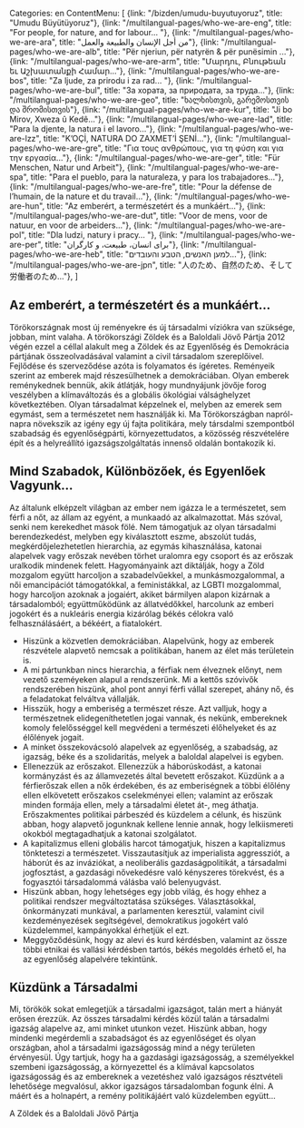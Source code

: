 Categories: en
ContentMenu: [
  {link: "/bizden/umudu-buyutuyoruz", title: "Umudu Büyütüyoruz"},
  {link: "/multilangual-pages/who-we-are-eng", title: "For people, for nature, and for labour… "},
  {link: "/multilangual-pages/who-we-are-ara", title: "من أجل الإنسان والطبيعة والعمل"},
  {link: "/multilangual-pages/who-we-are-alb", title: "Për njeriun, për natyrën & për punësimin ..."},
  {link: "/multilangual-pages/who-we-are-arm", title: "Մարդու, Բնութեան եւ Աշխատանքի Համար…"},
  {link: "/multilangual-pages/who-we-are-bos", title: "Za ljude, za prirodu i za rad... "},
  {link: "/multilangual-pages/who-we-are-bul", title: "За хората, за природата, за труда…"},
  {link: "/multilangual-pages/who-we-are-geo", title: "ხალხისთვის, გარემოსთვის და შრომისთვის"},
  {link: "/multilangual-pages/who-we-are-kur", title: "Ji bo Mirov, Xweza û Kedê…"},
  {link: "/multilangual-pages/who-we-are-lad", title: "Para la djente, la natura i el lavoro..."},
  {link: "/multilangual-pages/who-we-are-lzz", title: "K’OÇİ, NATURA DO ZAXMET’İ ŞENİ…"},
  {link: "/multilangual-pages/who-we-are-gre", title: "Για τους ανθρώπους, για τη φύση και για την εργασία…"},
  {link: "/multilangual-pages/who-we-are-ger", title: "Für Menschen, Natur und Arbeit"},
  {link: "/multilangual-pages/who-we-are-spa", title: "Para el pueblo, para la naturaleza, y para los trabajadores…"},
  {link: "/multilangual-pages/who-we-are-fre", title: "Pour la défense de l’humain, de la nature et du travail..."},
  {link: "/multilangual-pages/who-we-are-hun", title: "Az emberért, a természetért és a munkáért…"},
  {link: "/multilangual-pages/who-we-are-dut", title: "Voor de mens, voor de natuur, en voor de arbeiders..."},
  {link: "/multilangual-pages/who-we-are-pol", title: "Dla ludzi, natury i pracy… "},
  {link: "/multilangual-pages/who-we-are-per", title: "برای انسان، طبیعت، و کارگران"},
  {link: "/multilangual-pages/who-we-are-heb", title: "למען האנשים, הטבע והעובדים..."},
  {link: "/multilangual-pages/who-we-are-jpn", title: "人のため、自然のため、そして労働者のため…"},
  ]


##	Az emberért, a természetért és a munkáért…
 
Törökországnak most új reményekre és új társadalmi víziókra van szüksége, jobban, mint valaha.
A törökországi Zöldek és a Baloldali Jövő Pártja 2012 végén ezzel a céllal alakult meg a Zöldek és az Egyenlőség és Demokrácia pártjának összeolvadásával valamint a civil társadalom szereplőivel. Fejlődése és szerveződése azóta is folyamatos és ígéretes.
Reményeik szerint az emberek majd részesülhetnek a demokráciában. 
Olyan emberek reménykednek bennük, akik átlátják, hogy mundnyájunk jövője forog veszélyben a klímaváltozás és a globális ökológiai válsághelyzet következtében.
Olyan társadalmat képzelnek el, melyben az emerek sem egymást, sem a természetet nem használják ki. 
Ma Törökországban napról-napra növekszik az igény egy új fajta politikára, mely társdalmi szempontból szabadság és egyenlőségpárti, környezettudatos, a közösség részvételére épít és a helyreállító igazságszolgáltatás innenső oldalán bontakozik ki. 

## Mind Szabadok, Különbözőek, és Egyenlőek Vagyunk…

Az általunk elképzelt világban az ember nem igázza le a természetet, sem  férfi a nőt, az állam az egyént, a munkaadó az alkalmazottat. Más szóval, senki nem kerekedhet mások fölé. Nem támogatjuk az olyan társadalmi berendezkedést, melyben egy kiválasztott eszme, abszolút tudás, megkérdőjelezhetetlen hierarchia, az egymás kihasználása, katonai alapelvek vagy erőszak nevében törhet uralomra egy csoport és az erőszak uralkodik mindenek felett.
Hagyományaink azt diktálják, hogy a Zöld mozgalom együtt harcoljon a szabadelvűekkel, a munkásmozgalommal, a női emancipációt támogatókkal, a feministákkal, az LGBTI mozgalommal, hogy harcoljon azoknak a jogaiért, akiket bármilyen alapon kizárnak a társadalomból; együttműködünk az állatvédőkkel, harcolunk az emberi jogokért és a nukleáris energia kizárólag békés célokra való felhasználásáért, a békéért, a fiatalokért.

- Hiszünk a közvetlen demokráciában. Alapelvünk, hogy az emberek részvétele alapvető nemcsak a politikában, hanem az élet más területein is. 
- A mi pártunkban nincs hierarchia, a férfiak nem élveznek előnyt, nem vezető szeméyeken alapul a rendszerünk. Mi a kettős szóvivők rendszerében hiszünk, ahol pont annyi férfi vállal szerepet, ahány nő, és a feladatokat felváltva vállalják. 
- Hisszük, hogy a emberiség a természet része. Azt valljuk, hogy a természetnek elidegeníthetetlen jogai vannak, és nekünk, embereknek komoly felelősséggel kell megvédeni a természeti élőhelyeket és az élőlények jogait. 
- A minket összekovácsoló alapelvek az egyenlőség, a szabadság, az igazság, béke és a szolidaritás, melyek a baloldal alapelvei is egyben.
- Ellenezzük az erőszakot. Ellenezzük a háborúskodást, a katonai kormányzást és az államvezetés által bevetett erőszakot. Küzdünk a a férfierőszak ellen a nők érdekében, és az emberiségnek a többi élőlény ellen elkövetett erőszakos cselekményei ellen; valamint az erőszak minden formája ellen, mely a társadalmi életet át-, meg áthatja. Erőszakmentes politikai párbeszéd és küzdelem a célunk, és hiszünk abban, hogy alapvető jogunknak kellene lennie annak, hogy lelkiismereti okokból megtagadhatjuk a katonai szolgálatot. 
- A kapitalizmus elleni globális harcot támogatjuk, hiszen a kapitalizmus tönkteteszi a természetet. Visszautasítjuk az imperialista aggressziót, a háborút és az inváziókat, a neoliberális gazdaságpolitikát, a társadalmi jogfosztást, a gazdasági nővekedésre való kényszeres törekvést, és a fogyasztói társadalommá válásba való belenyugvást.  
- Hiszünk abban, hogy lehetséges egy jobb világ, és hogy ehhez a politikai rendszer megváltoztatása szükséges. Választásokkal, önkormányzati munkával, a parlamenten keresztül, valamint civil kezdeményezések segítségével, demokratikus jogokért való küzdelemmel, kampányokkal érhetjük el ezt. 
- Meggyőződésünk, hogy az alevi és kurd kérdésben, valamint az össze többi etnikai és vallási kérdésben tartós, békés megoldés érhető el, ha az egyenlőség alapelvére tekintünk. 

## Küzdünk a Társadalmi 
Mi, törökök sokat emlegetjük a társadalmi igazságot, talán mert a hiányát erősen érezzük.
Az összes társadalmi kérdés közül talán a társadalmi igazság alapelve az, ami minket utunkon vezet. 
Hiszünk abban, hogy mindenki megérdemli a szabadságot és az egyenlőséget és olyan országban, ahol a társadalmi igazságosság mind a négy területen érvényesül. 
Úgy tartjuk, hogy ha a gazdasági igazságosság, a személyekkel szembeni igazságosság, a környezettel és a klímával kapcsolatos igazságosság és az embereknek a vezetéshez való igazságos résztvételi lehetősége megvalósul, akkor igazságos társadalomban fogunk élni. 
A máért és a holnapért, a remény politikájáért  való küzdelemben együtt...

A Zöldek és a Baloldali Jövő Pártja
